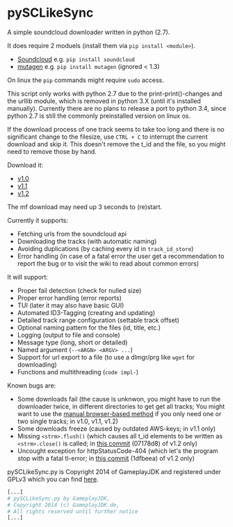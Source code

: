 pySCLikeSync
============

A simple soundcloud downloader written in python (2.7).

It does require 2 moduels (install them via `pip install <module>`).

* [Soundcloud](https://github.com/soundcloud/soundcloud-python) e.g. `pip install soundcloud`
* [mutagen](https://bitbucket.org/lazka/mutagen) e.g. `pip install mutagen` (ignored < 1.3)

On linux the `pip` commands might require `sudo` access.

This script only works with python 2.7 due to the print-print()-changes and the urllib module, which is removed in python 3.X (until it's installed manually). Currently there are no plans to release a port to python 3.4, since python 2.7 is still the commonly preinstalled version on linux os.

If the download process of one track seems to take too long and there is no significant change to the filesize, use `CTRL + C` to interrupt the current download and skip it. This doesn't remove the t_id and the file, so you might need to remove those by hand.

Download it:
* [v1.0](http://download1324.mediafire.com/m142bqeg5ikg/zt4x9ixu56rw4b5/pySCLikeSync-v1.0.py)
* [v1.1](http://download944.mediafire.com/501ls0eo9pfg/7oryhqnbjzrn8ec/pySCLikeSync-v1.1.py)
* [v1.2](http://download1585.mediafire.com/xpdssbdehpjg/2s3tbob9pzu27f3/pySCLikeSync-v1.2.py)

The mf download may need up 3 seconds to (re)start.

Currently it supports:
* Fetching urls from the soundcloud api
* Downloading the tracks (with automatic naming)
* Avoiding duplications (by caching every id in `track_id_store`)
* Error handling (in case of a fatal error the user get a recommendation to report the bug or to visit the wiki to read about common errors)

It will support:
* Proper fail detection (check for nulled size)
* Proper error handling (error reports)
* TUI (later it may also have basic GUI)
* Automated ID3-Tagging (creating and updating)
* Detailed track range configuration (settable track offset)
* Optional naming pattern for the files (id, title, etc.)
* Logging (output to file and console)
* Message type (long, short or detailed)
* Named argument (`--<ARGN> <ARGV> ...`)
* Support for url export to a file (to use a dlmgr/prg like `wget` for downloading)
* Functions and multithreading (`code impl-`)

Known bugs are:
* Some downloads fail (the cause is unknwon, you might have to run the downloader twice, in different directories to get get all tracks; You might want to use the [manual browser-based method](http://gameplayjdk.wordpress.com/2014/01/10/how-to-download-any-track-from-soundcloud-com-10-01-2014/) if you only need one or two single tracks; in v1.0, v1.1, v1.2)
* Some downloads freeze (caused by outdated AWS-keys; in v1.1 only)
* Missing `<strm>.flush()` (which causes all t_id elements to be written as `<strm>.close()` is called; in [this commit](https://github.com/GameplayJDK/pySCLikeSync/commit/07178d83d5480b5ffafcc4ea612f21669262c188) (07178d8) of v1.2 only)
* Uncought exception for httpStatusCode-404 (which let's the program stop with a fatal tl-error; in [this commit](https://github.com/GameplayJDK/pySCLikeSync/commit/1dfbeeaa79edbb456cb2a54895f70fa8b4c2ca2b) (1dfbeea) of v1.2 only)

pySCLikeSync.py is Copyright 2014 of GameplayJDK and registered under GPLv3 which you can find [here](https://raw.githubusercontent.com/GameplayJDK/pySCLikeSync/master/LICENSE).
```python
[...]
# pySCLikeSync.py by GameplayJDK,
# Copyright 2014 (c) GameplayJDK.de,
# All rights reserved until further notice
[...]
```
